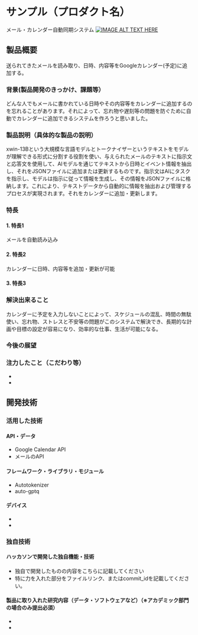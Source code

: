 # サンプル（プロダクト名）
メール・カレンダー自動同期システム
[![IMAGE ALT TEXT HERE](https://jphacks.com/wp-content/uploads/2023/07/JPHACKS2023_ogp.png)](https://www.youtube.com/watch?v=yYRQEdfGjEg)

## 製品概要
送られてきたメールを読み取り、日時、内容等をGoogleカレンダー(予定)に追加する。
### 背景(製品開発のきっかけ、課題等）
どんな人でもメールに書かれている日時やその内容等をカレンダーに追加するのを忘れることがあります。それによって、忘れ物や遅刻等の問題を防ぐために自動でカレンダーに追加できるシステムを作ろうと思いました。
### 製品説明（具体的な製品の説明）
xwin-13Bという大規模な言語モデルとトークナイザーというテキストをモデルが理解できる形式に分割する役割を使い、与えられたメールのテキストに指示文と応答文を使用して、AIモデルを通じてテキストから日時とイベント情報を抽出し、それをJSONファイルに追加または更新するものです。指示文はAIにタスクを指示し、モデルは指示に従って情報を生成し、その情報をJSONファイルに格納します。これにより、テキストデータから自動的に情報を抽出および管理するプロセスが実現されます。それをカレンダーに追加・更新します。
### 特長
#### 1. 特長1 
メールを自動読み込み
#### 2. 特長2
カレンダーに日時、内容等を追加・更新が可能
#### 3. 特長3

### 解決出来ること
カレンダーに予定を入力しないことによって、スケジュールの混乱、時間の無駄使い、忘れ物、ストレスと不安等の問題がこのシステムで解決でき、長期的な計画や目標の設定が容易になり、効率的な仕事、生活が可能になる。
### 今後の展望
### 注力したこと（こだわり等）
* 
* 

## 開発技術
### 活用した技術
#### API・データ
* Google Calendar API
* メールのAPI

#### フレームワーク・ライブラリ・モジュール
* Autotokenizer
* auto-gptq

#### デバイス
* 
* 

### 独自技術
#### ハッカソンで開発した独自機能・技術
* 独自で開発したものの内容をこちらに記載してください
* 特に力を入れた部分をファイルリンク、またはcommit_idを記載してください。

#### 製品に取り入れた研究内容（データ・ソフトウェアなど）（※アカデミック部門の場合のみ提出必須）
* 
* 
